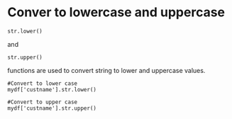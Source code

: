 # Conver to lowercase and uppercase

```
str.lower()
```

and

```
str.upper()
```

functions are used to convert string to lower and uppercase values.

```
#Convert to lower case
mydf['custname'].str.lower()

#Convert to upper case
mydf['custname'].str.upper()

```